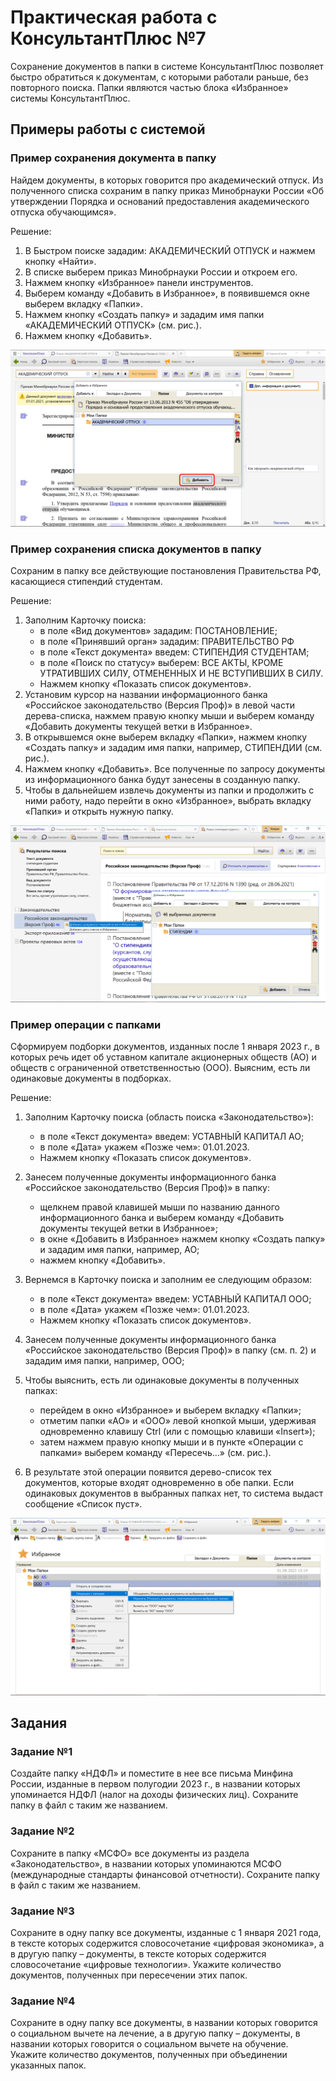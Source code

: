 # Практическая работа с КонсультантПлюс №7
  
Сохранение документов в папки в системе КонсультантПлюс позволяет быстро обратиться к документам, с которыми работали раньше, без повторного поиска. Папки являются частью блока «Избранное» системы КонсультантПлюс.

## Примеры работы с системой

### Пример сохранения документа в папку

Найдем документы, в которых говорится про академический отпуск. Из полученного списка сохраним в папку приказ Минобрнауки России «Об утверждении Порядка и оснований предоставления академического отпуска обучающимся».

Решение:

1. В Быстром поиске зададим: АКАДЕМИЧЕСКИЙ ОТПУСК и нажмем кнопку «Найти».
2. В списке выберем приказ Минобрнауки России и откроем его.
3. Нажмем кнопку «Избранное» панели инструментов.
4. Выберем команду «Добавить в Избранное», в появившемся окне выберем вкладку «Папки».
5. Нажмем кнопку «Создать папку» и зададим имя папки «АКАДЕМИЧЕСКИЙ ОТПУСК» (см. рис.).
6. Нажмем кнопку «Добавить».

![1](1.png)

### Пример сохранения списка документов в папку

Сохраним в папку все действующие постановления Правительства РФ, касающиеся стипендий студентам.

Решение:

1. Заполним Карточку поиска:
    - в поле «Вид документов» зададим: ПОСТАНОВЛЕНИЕ;
    - в поле «Принявший орган» зададим: ПРАВИТЕЛЬСТВО РФ
    - в поле «Текст документа» введем: СТИПЕНДИЯ СТУДЕНТАМ;
    - в поле «Поиск по статусу» выберем: ВСЕ АКТЫ, КРОМЕ УТРАТИВШИХ СИЛУ, ОТМЕНЕННЫХ И НЕ ВСТУПИВШИХ В СИЛУ.
    - Нажмем кнопку «Показать список документов».
2. Установим курсор на названии информационного банка «Российское законодательство (Версия Проф)» в левой части дерева-списка, нажмем правую кнопку мыши и выберем команду «Добавить документы текущей ветки в Избранное».
3. В открывшемся окне выберем вкладку «Папки», нажмем кнопку «Создать папку» и зададим имя папки, например, СТИПЕНДИИ (см. рис.).
4. Нажмем кнопку «Добавить». Все полученные по запросу документы из информационного банка будут занесены в созданную папку.
5. Чтобы в дальнейшем извлечь документы из папки и продолжить с ними работу, надо перейти в окно «Избранное», выбрать вкладку «Папки» и открыть нужную папку.

![2](2.png)

### Пример операции с папками

Сформируем подборки документов, изданных после 1 января 2023 г., в которых речь идет об уставном капитале акционерных обществ (АО) и обществ с ограниченной ответственностью (ООО). Выясним, есть ли одинаковые документы в подборках.

Решение:

1. Заполним Карточку поиска (область поиска «Законодательство»):
    - в поле «Текст документа» введем: УСТАВНЫЙ КАПИТАЛ АО;
    - в поле «Дата» укажем «Позже чем»: 01.01.2023. 
    - Нажмем кнопку «Показать список документов».
2. Занесем полученные документы информационного банка «Российское законодательство (Версия Проф)» в папку:

    - щелкнем правой клавишей мыши по названию данного информационного банка и выберем команду «Добавить документы текущей ветки в Избранное»;
    - в окне «Добавить в Избранное» нажмем кнопку «Создать папку» и зададим имя папки, например, АО;
    - нажмем кнопку «Добавить».
3. Вернемся в Карточку поиска и заполним ее следующим образом:
    - в поле «Текст документа» введем: УСТАВНЫЙ КАПИТАЛ ООО;
    - в поле «Дата» укажем «Позже чем»: 01.01.2023.
    - Нажмем кнопку «Показать список документов».
4. Занесем полученные документы информационного банка «Российское законодательство (Версия Проф)» в папку (см. п. 2) и зададим имя папки, например, ООО;
5. Чтобы выяснить, есть ли одинаковые документы в полученных папках:
    - перейдем в окно «Избранное» и выберем вкладку «Папки»;
    - отметим папки «АО» и «ООО» левой кнопкой мыши, удерживая одновременно клавишу Ctrl (или с помощью клавиши «Insert»);
    - затем нажмем правую кнопку мыши и в пункте «Операции с папками» выберем команду «Пересечь...» (см. рис.).
6. В результате этой операции появится дерево-список тех документов, которые входят одновременно в обе папки. Если одинаковых документов в выбранных папках нет, то система выдаст сообщение «Список пуст».

![3](3.png)

## Задания

### Задание №1

Создайте папку «НДФЛ» и поместите в нее все письма Минфина России, изданные в первом полугодии 2023 г., в названии которых
упоминается НДФЛ (налог на доходы физических лиц). Сохраните папку в файл с таким же названием.

### Задание №2

Сохраните в папку «МСФО» все документы из раздела «Законодательство», в названии которых упоминаются МСФО (международные стандарты финансовой отчетности). Сохраните папку в файл с таким же названием.

### Задание №3

Сохраните в одну папку все документы, изданные c 1 января 2021 года, в тексте которых содержится словосочетание «цифровая экономика», а в другую папку – документы, в тексте которых содержится словосочетание «цифровые технологии». Укажите количество документов, полученных при пересечении этих папок.

### Задание №4

Сохраните в одну папку все документы, в названии которых говорится о социальном вычете на лечение, а в другую папку –
документы, в названии которых говорится о социальном вычете на обучение. Укажите количество документов, полученных при
объединении указанных папок.
